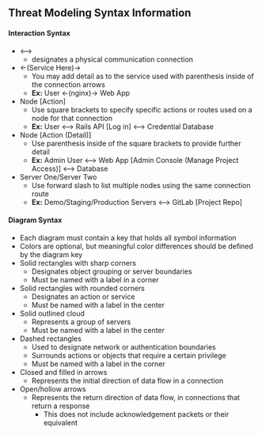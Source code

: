 ## **Threat Modeling Syntax Information**

#### Interaction Syntax
* <-->
    - designates a physical communication connection
* <-(Service Here)->
    - You may add detail as to the service used with parenthesis inside of the connection arrows
    - __Ex:__ User <-(nginx)-> Web App
* Node [Action]
    - Use square brackets to specify specific actions or routes used on a node for that connection
    - __Ex:__ User <--> Rails API [Log in] <--> Credential Database
* Node [Action (Detail)]
    - Use parenthesis inside of the square brackets to provide further detail
    - __Ex:__ Admin User <--> Web App [Admin Console (Manage Project Access)] <--> Database
* Server One/Server Two
    - Use forward slash to list multiple nodes using the same connection route
    - __Ex:__ Demo/Staging/Production Servers <--> GitLab [Project Repo]

#### Diagram Syntax
* Each diagram must contain a key that holds all symbol information
* Colors are optional, but meaningful color differences should be defined by the diagram key
* Solid rectangles with sharp corners
    - Designates object grouping or server boundaries
    - Must be named with a label in a corner
* Solid rectangles with rounded corners
    - Designates an action or service
    - Must be named with a label in the center
* Solid outlined cloud
    - Represents a group of servers
    - Must be named with a label in the center
* Dashed rectangles
    - Used to designate network or authentication boundaries
    - Surrounds actions or objects that require a certain privilege
    - Must be named with a label in the corner
* Closed and filled in arrows
    - Represents the initial direction of data flow in a connection
* Open/hollow arrows
    - Represents the return direction of data flow, in connections that return a response
        * This does not include acknowledgement packets or their equivalent